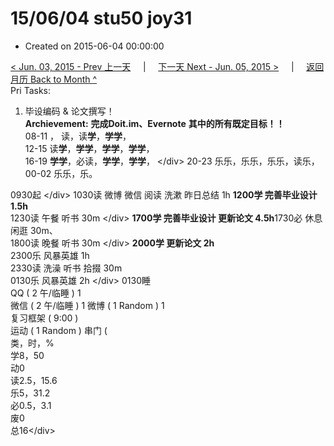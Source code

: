 # 15/06/04 stu50 joy31

* Created on 2015-06-04 00:00:00

[&lt; Jun. 03, 2015 - Prev 上一天](d03.md)     \|     [下一天 Next - Jun. 05, 2015 &gt;](d05.md)     \|     [返回月历 Back to Month ^](index.md)   
Pri Tasks:  
1. 毕设编码 & 论文撰写！   
 **Archievement:** **完成Doit.im、Evernote**  **其中的所有既定目标！！**   
08-11 ， 读，读**学**，**学学**，  
 12-15 读**学**，**学学**，**学学**，**学学**，   
 16-19 **学学**，必读，**学学**，**学学**， &lt;/div&gt; 20-23 乐乐，乐乐，乐乐，读乐，00-02 乐乐，乐。  
  
0930起 &lt;/div&gt; 1030读 微博 微信 阅读 洗漱 昨日总结 1h **1200学 完善毕业设计 1.5h**  
1230读 午餐 听书 30m &lt;/div&gt; **1700学 完善毕业设计 更新论文 4.5h**1730必 休息 闲逛 30m、   
1800读 晚餐 听书 30m &lt;/div&gt; **2000学 更新论文 2h**  
2300乐 风暴英雄 1h  
2330读 洗澡 听书 拾掇 30m  
0130乐 风暴英雄 2h &lt;/div&gt; 0130睡   
 QQ \( 2 午/临睡 \) 1  
微信 \( 2 午/临睡 \) 1 微博 \( 1 Random \) 1   
 复习框架 \( 9:00 \)  
 运动 \( 1 Random \) 串门 \(   
类，时，%  
 学8，50  
 动0  
 读2.5，15.6  
 乐5，31.2  
 必0.5，3.1  
 废0  
 总16&lt;/div&gt;

